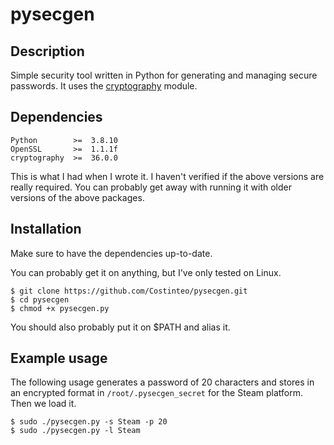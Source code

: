 # pysecgen

## Description

Simple security tool written in Python for generating and managing secure passwords. It uses the [cryptography](https://github.com/pyca/cryptography) module.

## Dependencies
```
Python        >=  3.8.10
OpenSSL       >=  1.1.1f
cryptography  >=  36.0.0
```

This is what I had when I wrote it. I haven't verified if the above versions are really required. You can probably get away with running it with older versions of the above packages.

## Installation

Make sure to have the dependencies up-to-date. 

You can probably get it on anything, but I've only tested on Linux.

```
$ git clone https://github.com/Costinteo/pysecgen.git
$ cd pysecgen
$ chmod +x pysecgen.py
```

You should also probably put it on $PATH and alias it.

## Example usage

The following usage generates a password of 20 characters and stores in an encrypted format in ``/root/.pysecgen_secret`` for the Steam platform. Then we load it.

```
$ sudo ./pysecgen.py -s Steam -p 20
$ sudo ./pysecgen.py -l Steam
```
